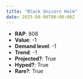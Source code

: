 ```yaml
---
title: "Black Unicorn Helm"
date: 2025-08-06T00:00:00Z
---
```

- **RAP**: 808
- **Value**: -1
- **Demand level**: -1
- **Trend**: -1
- **Projected?**: True
- **Hyped?**: True
- **Rare?**: True
